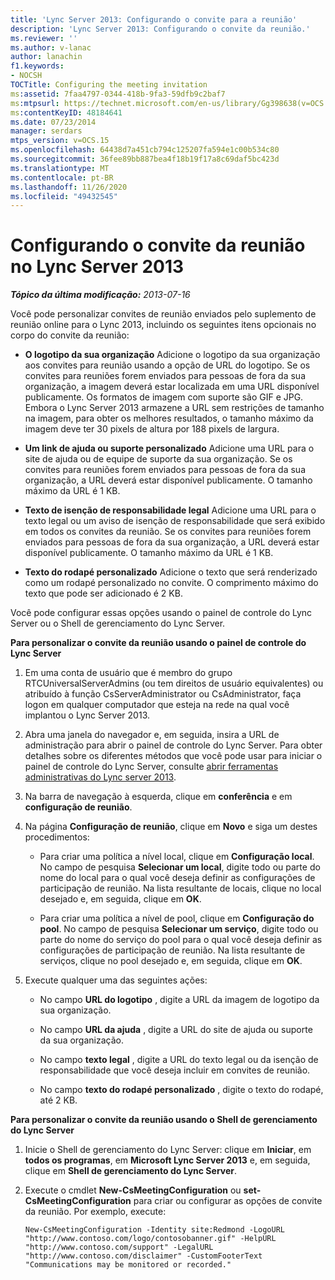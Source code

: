 ```yaml
---
title: 'Lync Server 2013: Configurando o convite para a reunião'
description: 'Lync Server 2013: Configurando o convite da reunião.'
ms.reviewer: ''
ms.author: v-lanac
author: lanachin
f1.keywords:
- NOCSH
TOCTitle: Configuring the meeting invitation
ms:assetid: 7faa4797-0344-418b-9fa3-59dfb9c2baf7
ms:mtpsurl: https://technet.microsoft.com/en-us/library/Gg398638(v=OCS.15)
ms:contentKeyID: 48184641
ms.date: 07/23/2014
manager: serdars
mtps_version: v=OCS.15
ms.openlocfilehash: 64438d7a451cb794c125207fa594e1c00b534c80
ms.sourcegitcommit: 36fee89bb887bea4f18b19f17a8c69daf5bc423d
ms.translationtype: MT
ms.contentlocale: pt-BR
ms.lasthandoff: 11/26/2020
ms.locfileid: "49432545"
---
```

# <a name="configuring-the-meeting-invitation-in-lync-server-2013"></a>Configurando o convite da reunião no Lync Server 2013

<div data-xmlns="http://www.w3.org/1999/xhtml">

<div class="topic" data-xmlns="http://www.w3.org/1999/xhtml" data-msxsl="urn:schemas-microsoft-com:xslt" data-cs="https://msdn.microsoft.com/">

<div data-asp="https://msdn2.microsoft.com/asp">



</div>

<div id="mainSection">

<div id="mainBody">

<span> </span>

_**Tópico da última modificação:** 2013-07-16_

Você pode personalizar convites de reunião enviados pelo suplemento de reunião online para o Lync 2013, incluindo os seguintes itens opcionais no corpo do convite da reunião:

  - **O logotipo da sua organização** Adicione o logotipo da sua organização aos convites para reunião usando a opção de URL do logotipo. Se os convites para reuniões forem enviados para pessoas de fora da sua organização, a imagem deverá estar localizada em uma URL disponível publicamente. Os formatos de imagem com suporte são GIF e JPG. Embora o Lync Server 2013 armazene a URL sem restrições de tamanho na imagem, para obter os melhores resultados, o tamanho máximo da imagem deve ter 30 pixels de altura por 188 pixels de largura.

  - **Um link de ajuda ou suporte personalizado** Adicione uma URL para o site de ajuda ou de equipe de suporte da sua organização. Se os convites para reuniões forem enviados para pessoas de fora da sua organização, a URL deverá estar disponível publicamente. O tamanho máximo da URL é 1 KB.

  - **Texto de isenção de responsabilidade legal** Adicione uma URL para o texto legal ou um aviso de isenção de responsabilidade que será exibido em todos os convites da reunião. Se os convites para reuniões forem enviados para pessoas de fora da sua organização, a URL deverá estar disponível publicamente. O tamanho máximo da URL é 1 KB.

  - **Texto do rodapé personalizado** Adicione o texto que será renderizado como um rodapé personalizado no convite. O comprimento máximo do texto que pode ser adicionado é 2 KB.

Você pode configurar essas opções usando o painel de controle do Lync Server ou o Shell de gerenciamento do Lync Server.

<div>


**Para personalizar o convite da reunião usando o painel de controle do Lync Server**

1.  Em uma conta de usuário que é membro do grupo RTCUniversalServerAdmins (ou tem direitos de usuário equivalentes) ou atribuído à função CsServerAdministrator ou CsAdministrator, faça logon em qualquer computador que esteja na rede na qual você implantou o Lync Server 2013.

2.  Abra uma janela do navegador e, em seguida, insira a URL de administração para abrir o painel de controle do Lync Server. Para obter detalhes sobre os diferentes métodos que você pode usar para iniciar o painel de controle do Lync Server, consulte [abrir ferramentas administrativas do Lync server 2013](lync-server-2013-open-lync-server-administrative-tools.md).

3.  Na barra de navegação à esquerda, clique em **conferência** e em **configuração de reunião**.

4.  Na página **Configuração de reunião**, clique em **Novo** e siga um destes procedimentos:
    
      - Para criar uma política a nível local, clique em **Configuração local**. No campo de pesquisa **Selecionar um local**, digite todo ou parte do nome do local para o qual você deseja definir as configurações de participação de reunião. Na lista resultante de locais, clique no local desejado e, em seguida, clique em **OK**.
    
      - Para criar uma política a nível de pool, clique em **Configuração do pool**. No campo de pesquisa **Selecionar um serviço**, digite todo ou parte do nome do serviço do pool para o qual você deseja definir as configurações de participação de reunião. Na lista resultante de serviços, clique no pool desejado e, em seguida, clique em **OK**.

5.  Execute qualquer uma das seguintes ações:
    
      - No campo **URL do logotipo** , digite a URL da imagem de logotipo da sua organização.
    
      - No campo **URL da ajuda** , digite a URL do site de ajuda ou suporte da sua organização.
    
      - No campo **texto legal** , digite a URL do texto legal ou da isenção de responsabilidade que você deseja incluir em convites de reunião.
    
      - No campo **texto do rodapé personalizado** , digite o texto do rodapé, até 2 KB.

**Para personalizar o convite da reunião usando o Shell de gerenciamento do Lync Server**

1.  Inicie o Shell de gerenciamento do Lync Server: clique em **Iniciar**, em **todos os programas**, em **Microsoft Lync Server 2013** e, em seguida, clique em **Shell de gerenciamento do Lync Server**.

2.  Execute o cmdlet **New-CsMeetingConfiguration** ou **set-CsMeetingConfiguration** para criar ou configurar as opções de convite da reunião. Por exemplo, execute:
    
        New-CsMeetingConfiguration -Identity site:Redmond -LogoURL "http://www.contoso.com/logo/contosobanner.gif" -HelpURL "http://www.contoso.com/support" -LegalURL "http://www.contoso.com/disclaimer" -CustomFooterText "Communications may be monitored or recorded."

</div>

</div>

<span> </span>

</div>

</div>

</div>

